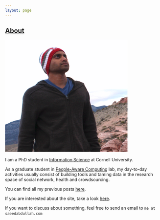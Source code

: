 ```yaml
---
layout: page
---
```


<h2> <a href="/info" class="no-link"> About </a> </h2>


<div class="wp-caption alignnone" style="width: 640px"><img class="alignnone size-medium" title="Saeed Abdullah" src="/files/images/portrait.png" alt="" width="400" height="367" /></div>

I am a PhD student in [Information Science][info-sci] at Cornell University.

As a graduate student in [People-Aware Computing][pac-group] lab, my day-to-day
activities usually consist of building tools and taming data in the research
space of social network, health and crowdsourcing.

You can find all my previous posts [here](/past.html).

If you are interested about the site, take a look [here](colophon.html).

If you want to discuss about something, feel free to send an email to 
`me at saeedabdullah.com`

[info-sci]: http://infosci.cornell.edu/
[pac-group]: http://pac.cs.cornell.edu/
